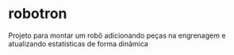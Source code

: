 # robotron
Projeto para montar um robô adicionando peças na engrenagem e atualizando estatísticas de forma dinâmica
